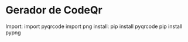 # Gerador de CodeQr 

Import:
import pyqrcode
import png
install:
pip install pyqrcode
pip install pypng
